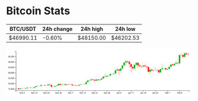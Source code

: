 # Bitcoin Stats

BTC/USDT|24h change|24h high|24h low|
|---|---|---|---|
|$46990.11|-0.60%|$48150.00|$46202.53|

<img src="./chart.svg">
